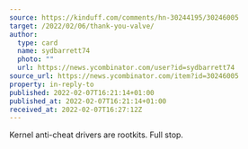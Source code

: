 ```yaml
---
source: https://kinduff.com/comments/hn-30244195/30246005
target: /2022/02/06/thank-you-valve/
author:
  type: card
  name: sydbarrett74
  photo: ""
  url: https://news.ycombinator.com/user?id=sydbarrett74
source_url: https://news.ycombinator.com/item?id=30246005
property: in-reply-to
published: 2022-02-07T16:21:14+01:00
published_at: 2022-02-07T16:21:14+01:00
received_at: 2022-02-07T16:27:12Z
---
```


Kernel anti-cheat drivers are rootkits. Full stop.